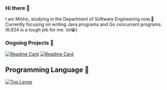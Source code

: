 ### Hi there 👋

I am Minho, studying in the Department of Software Engineering now.🔭  
Currently focusing on writing Java programs and Go concurrent programs.(6.824 is a tough job for me. lol😭)

### Ongoing Projects 🤔
[![Readme Card](https://github-readme-stats.vercel.app/api/pin/?username=xminao&repo=raft-kv)](https://github.com/xminao/raft-kv)
[![Readme Card](https://github-readme-stats.vercel.app/api/pin/?username=xminao&repo=springlet)](https://github.com/xminao/Springlet)

## Programming Language 💬
[![Top Langs](https://github-readme-stats.vercel.app/api/top-langs/?username=xminao&layout=compact)](https://github.com/anuraghazra/github-readme-stats)

<!--
**xminao/xminao** is a ✨ _special_ ✨ repository because its `README.md` (this file) appears on your GitHub profile.

Here are some ideas to get you started:

- 🔭 I’m currently working on ...
- 🌱 I’m currently learning ...
- 👯 I’m looking to collaborate on ...
- 🤔 I’m looking for help with ...
- 💬 Ask me about ...
- 📫 How to reach me: ...
- 😄 Pronouns: ...
- ⚡ Fun fact: ...
-->
